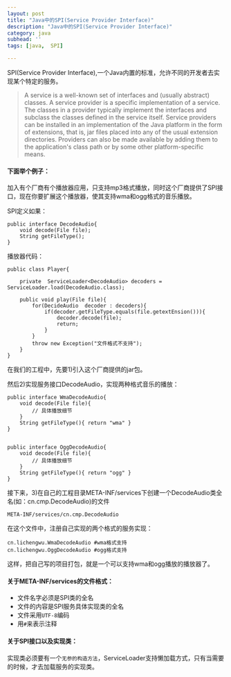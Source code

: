 ```yaml
---
layout: post
title: "Java中的SPI(Service Provider Interface)"
description: "Java中的SPI(Service Provider Interface)"
category: java
subhead: ''
tags: [java,  SPI]

---
```


SPI(Service Provider Interface),一个Java内置的标准，允许不同的开发者去实现某个特定的服务。

>A service is a well-known set of interfaces and (usually abstract) classes. A service provider is a specific implementation of a service. The classes in a provider typically implement the interfaces and subclass the classes defined in the service itself. Service providers can be installed in an implementation of the Java platform in the form of extensions, that is, jar files placed into any of the usual extension directories. Providers can also be made available by adding them to the application's class path or by some other platform-specific means.

#### 下面举个例子：

加入有个厂商有个播放器应用，只支持mp3格式播放，同时这个厂商提供了SPI接口，现在你要扩展这个播放器，使其支持wma和ogg格式的音乐播放。

SPI定义如果：

    public interface DecodeAudio{
        void decode(File file);
        String getFileType();
    }

播放器代码：

    public class Player{

        private  ServiceLoader<DecodeAudio> decoders = ServiceLoader.load(DecodeAudio.class);

        public void play(File file){
            for(DecideAudio  decoder : decoders){
				if(decoder.getFileType.equals(file.getextEnsion())){
                    decoder.decode(file);
                    return;
                }
			}
            throw new Exception("文件格式不支持");
        }
    }

在我们的工程中，先要1)引入这个厂商提供的jar包。

然后2)实现服务接口DecodeAudio，实现两种格式音乐的播放：

    public interface WmaDecodeAudio{
        void decode(File file){
            // 具体播放细节
        }
        String getFileType(){ return "wma" }
    }


    public interface OggDecodeAudio{
        void decode(File file){
            // 具体播放细节
        }
        String getFileType(){ return "ogg" }
    }

接下来，3)在自己的工程目录META-INF/services下创建一个DecodeAudio类全名(如：cn.cmp.DecodeAudio)的文件

    META-INF/services/cn.cmp.DecodeAudio

在这个文件中，注册自己实现的两个格式的服务实现：

    cn.lichengwu.WmaDecodeAudio #wma格式支持
    cn.lichengwu.OggDecodeAudio #ogg格式支持

这样，把自己写的项目打包，就是一个可以支持wma和ogg播放的播放器了。

#### 关于META-INF/services的文件格式：

* 文件名字必须是SPI类的全名
* 文件的内容是SPI服务具体实现类的全名
* 文件采用`UTF-8`编码
* 用`#`来表示注释

#### 关于SPI接口以及实现类：
实现类必须要有一个`无参的构造方法`，ServiceLoader支持懒加载方式，只有当需要的时候，才去加载服务的实现类。

